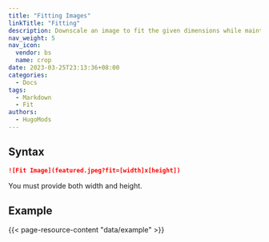 ```yaml
---
title: "Fitting Images"
linkTitle: "Fitting"
description: Downscale an image to fit the given dimensions while maintaining aspect ratio.
nav_weight: 5
nav_icon:
  vendor: bs
  name: crop
date: 2023-03-25T23:13:36+08:00
categories:
  - Docs
tags:
  - Markdown
  - Fit
authors:
  - HugoMods
---
```


## Syntax

```markdown
![Fit Image](featured.jpeg?fit=[width]x[height])
```

You must provide both width and height.

## Example

{{< page-resource-content "data/example" >}}
